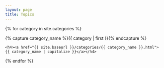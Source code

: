 ```yaml
---
layout: page
title: Topics
---
```



{% for category in site.categories %}
  <div class="archive-group">
    {% capture category_name %}{{ category | first }}{% endcapture %}
    <div id="#{{ category_name | slugize }}"></div>
    <p></p>
    
    <h4><a href="{{ site.baseurl }}/categories/{{ category_name }}.html">{{ category_name | capitalize }}</a></h4>
  </div>
{% endfor %}